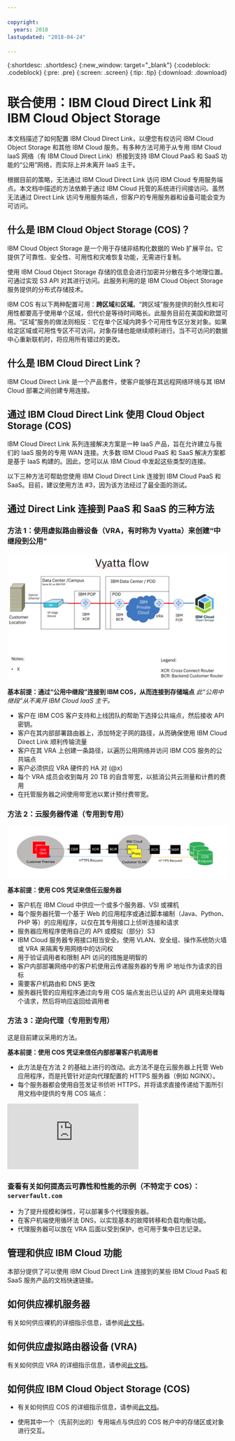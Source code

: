 ```yaml
---

copyright:
  years: 2018
lastupdated: "2018-04-24"

---
```


{:shortdesc: .shortdesc}
{:new_window: target="_blank"}
{:codeblock: .codeblock}
{:pre: .pre}
{:screen: .screen}
{:tip: .tip}
{:download: .download}

# 联合使用：IBM Cloud Direct Link 和 IBM Cloud Object Storage

本文档描述了如何配置 IBM Cloud Direct Link，以便您有权访问 IBM Cloud Object Storage 和其他 IBM Cloud 服务。有多种方法可用于从专用 IBM Cloud IaaS 网络（有 IBM Cloud Direct Link）桥接到支持 IBM Cloud PaaS 和 SaaS 功能的“公用”网络，而实际上并未离开 IaaS 主干。

根据目前的策略，无法通过 IBM Cloud Direct Link 访问 IBM Cloud 专用服务端点。本文档中描述的方法依赖于通过 IBM Cloud 托管的系统进行间接访问。虽然无法通过 Direct Link 访问专用服务端点，但客户的专用服务器和设备可能会变为可访问。

## 什么是 IBM Cloud Object Storage (COS)？

IBM Cloud Object Storage 是一个用于存储非结构化数据的 Web 扩展平台。它提供了可靠性、安全性、可用性和灾难恢复功能，无需进行复制。 

使用 IBM Cloud Object Storage 存储的信息会进行加密并分散在多个地理位置。可通过实现 S3 API 对其进行访问。此服务利用的是 IBM Cloud Object Storage 服务提供的分布式存储技术。

IBM COS 有以下两种配置可用：**跨区域**和**区域**。“跨区域”服务提供的耐久性和可用性都要高于使用单个区域，但代价是等待时间略长。此服务目前在美国和欧盟可用。“区域”服务的做法则相反：它在单个区域内跨多个可用性专区分发对象。如果给定区域或可用性专区不可访问，对象存储也能继续顺利进行。当不可访问的数据中心重新联机时，将应用所有错过的更改。

## 什么是 IBM Cloud Direct Link？

IBM Cloud Direct Link 是一个产品套件，使客户能够在其远程网络环境与其 IBM Cloud 部署之间创建专用连接。 

## 通过 IBM Cloud Direct Link 使用 Cloud Object Storage (COS)

IBM Cloud Direct Link 系列连接解决方案是一种 IaaS 产品，旨在允许建立与我们的 IaaS 服务的专用 WAN 连接。大多数 IBM Cloud PaaS 和 SaaS 解决方案都是基于 IaaS 构建的。因此，您可以从 IBM Cloud 中发起这些类型的连接。

以下三种方法可帮助您使用 IBM Cloud Direct Link 连接到 IBM Cloud PaaS 和 SaaS。目前，建议使用方法 #3，因为该方法经过了最全面的测试。

## 通过 Direct Link 连接到 PaaS 和 SaaS 的三种方法


### 方法 1：使用虚拟路由器设备（VRA，有时称为 Vyatta）来创建“中继段到公用”
 
![vyatta-flow.png](images/vyatta-flow.png)



**基本前提：通过“公用中继段”连接到 IBM COS，从而连接到存储端点**
*此“公用中继段”从不离开 IBM Cloud IaaS 主干。*

* 客户在 IBM COS 客户支持和上线团队的帮助下选择公共端点，然后接收 API 密钥。
* 客户在其内部部署路由器上，添加特定子网的路径，从而确保使用 IBM Cloud Direct Link 顺利传输流量
* 客户在其 VRA 上创建一条路径，以遍历公用网络并访问 IBM COS 服务的公共端点
* 客户必须供应 VRA 硬件的 HA 对 (@x)
* 每个 VRA 成员会收到每月 20 TB 的自含带宽，以抵消公共云测量和计费的费用
* 在托管服务器之间使用带宽池以累计预付费带宽。


### 方法 2：云服务器传递（专用到专用）

![reverse=proxy](images/reverse-proxy.png)

**基本前提：使用 COS 凭证来信任云服务器**

 * 客户机在 IBM Cloud 中供应一个或多个服务器、VSI 或裸机
 * 每个服务器托管一个基于 Web 的应用程序或通过脚本编制（Java、Python、PHP 等）的应用程序，以仅在其专用接口上侦听连接和请求
 * 服务器应用程序使用自己的 API 或模拟（部分）S3
 * IBM Cloud 服务器专用接口相当安全。使用 VLAN、安全组、操作系统防火墙或 VRA 来隔离专用网络中的访问权
 * 用于验证调用者和限制 API 访问的措施是明智的
 * 客户内部部署网络中的客户机使用云传递服务器的专用 IP 地址作为请求的目标
 * 需要客户机路由和 DNS 更改
 * 服务器托管的应用程序通过向专用 COS 端点发出已认证的 API 调用来处理每个请求，然后将响应返回给调用者

### 方法 3：逆向代理（专用到专用）

这是目前建议采用的方法。

**基本前提：使用 COS 凭证来信任内部部署客户机调用者**

 

 * 此方法是在方法 2 的基础上进行的改动。此方法不是在云服务器上托管 Web 应用程序，而是托管针对逆向代理配置的 HTTPS 服务器（例如 NGINX）。
 * 每个服务器都会使用自签发证书侦听 HTTPS，并将请求直接传递给下面所引用文档中提供的专用 COS 端点：
 
 ![COS 端点](https://console.bluemix.net/docs/services/cloud-object-storage/basics/endpoints.html)
 
### 查看有关如何提高云可靠性和性能的示例（不特定于 COS）：`serverfault.com`

 * 为了提升规模和弹性，可以部署多个代理服务器。 
 * 在客户机端使用循环法 DNS，以实现基本的故障转移和负载均衡功能。
 * 代理服务器可以放在 VRA 后面以受到保护，也可用于集中日志记录。
 
 ## 管理和供应 IBM Cloud 功能 
 
本部分提供了可以使用 IBM Cloud Direct Link 连接到的某些 IBM Cloud PaaS 和 SaaS 服务产品的文档快速链接。

## 如何供应裸机服务器

有关如何供应裸机的详细指示信息，请参阅[此文档](https://console.bluemix.net/docs/bare-metal/about.html#getting-started-with-bare-metal-servers)。

## 如何供应虚拟路由器设备 (VRA)

有关如何供应 VRA 的详细指示信息，请参阅[此文档](https://console.bluemix.net/docs/infrastructure/virtual-router-appliance/getting-started.html#getting-started)。

## 如何供应 IBM Cloud Object Storage (COS)

 * 有关如何供应 COS 的详细指示信息，请参阅[此文档](https://console.bluemix.net/catalog/services/cloud-object-storage)。
 
 * 使用其中一个（先前列出的）专用端点与供应的 COS 帐户中的存储区或对象进行交互。
